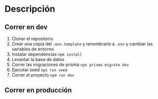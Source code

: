 # Descripción

## Correr en dev

1. Clonar el repositorio
2. Crear una copia del ```.env.template``` y renombrarlo a ```.env``` y cambiar las variables de entorno.
3. Instalar dependencias ```npm install```
4. Levantar la base de datos 
5. Correr las migraciones de prisma ```npx prisma migrate dev```
6. Ejecutar seed ```npx run seed```
7. Correr el proyecto ```npm run dev```

## Correr en producción